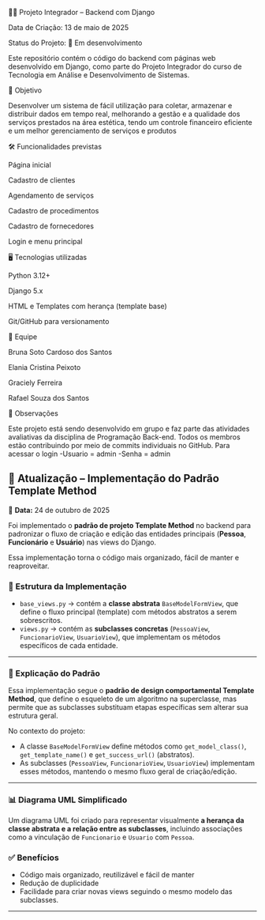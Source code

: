 💇‍♀️ Projeto Integrador – Backend com Django

Data de Criação: 13 de maio de 2025

Status do Projeto: 🚧 Em desenvolvimento

Este repositório contém o código do backend com páginas web desenvolvido em Django, como parte do Projeto Integrador do curso de Tecnologia em Análise e Desenvolvimento de Sistemas.

🧩 Objetivo

Desenvolver um sistema de fácil utilização para coletar, armazenar e distribuir dados em tempo real, melhorando a gestão e a qualidade dos serviços prestados na área estética, tendo um controle financeiro eficiente e um melhor gerenciamento de serviços e produtos

🛠 Funcionalidades previstas

Página inicial

Cadastro de clientes

Agendamento de serviços

Cadastro de procedimentos

Cadastro de fornecedores

Login e menu principal

🖥 Tecnologias utilizadas

Python 3.12+

Django 5.x

HTML e Templates com herança (template base)

Git/GitHub para versionamento

👥 Equipe

Bruna Soto Cardoso dos Santos

Elania Cristina Peixoto

Graciely Ferreira

Rafael Souza dos Santos

📌 Observações

Este projeto está sendo desenvolvido em grupo e faz parte das atividades avaliativas da disciplina de Programação Back-end.
Todos os membros estão contribuindo por meio de commits individuais no GitHub.
Para acessar o login 
-Usuario = admin
-Senha = admin


## 🧠 Atualização – Implementação do Padrão Template Method  
📅 **Data:** 24 de outubro de 2025  

Foi implementado o **padrão de projeto Template Method** no backend para padronizar o fluxo de criação e edição das entidades principais (**Pessoa**, **Funcionário** e **Usuário**) nas views do Django.  

Essa implementação torna o código mais organizado, fácil de manter e reaproveitar.

### 🔹 Estrutura da Implementação

- `base_views.py` → contém a **classe abstrata** `BaseModelFormView`, que define o fluxo principal (template) com métodos abstratos a serem sobrescritos.  
- `views.py` → contém as **subclasses concretas** (`PessoaView`, `FuncionarioView`, `UsuarioView`), que implementam os métodos específicos de cada entidade.

---

### 📘 Explicação do Padrão

Essa implementação segue o **padrão de design comportamental Template Method**, que define o esqueleto de um algoritmo na superclasse, mas permite que as subclasses substituam etapas específicas sem alterar sua estrutura geral.


No contexto do projeto:
- A classe `BaseModelFormView` define métodos como `get_model_class()`, `get_template_name()` e `get_success_url()` (abstratos).
- As subclasses (`PessoaView`, `FuncionarioView`, `UsuarioView`) implementam esses métodos, mantendo o mesmo fluxo geral de criação/edição.

---

### 📊 Diagrama UML Simplificado

Um diagrama UML foi criado para representar visualmente **a herança da classe abstrata e a relação entre as subclasses**, incluindo associações como a vinculação de `Funcionario` e `Usuario` com `Pessoa`.  


### ✅ Benefícios

- Código mais organizado, reutilizável e fácil de manter  
- Redução de duplicidade 
- Facilidade para criar novas views seguindo o mesmo modelo das subclasses. 

---
